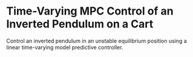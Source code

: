 # **Time-Varying MPC Control of an Inverted Pendulum on a Cart**

Control an inverted pendulum in an unstable equilibrium position using a linear time-varying model predictive controller.
